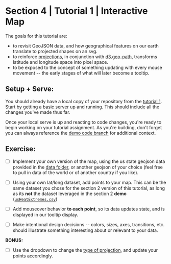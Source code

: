 # Section 4 | Tutorial 1 | Interactive Map

The goals for this tutorial are:

- to revisit GeoJSON data, and how geographical features on our earth translate to projected shapes on an svg.
- to reinforce [projections](https://github.com/d3/d3-geo#projections), in conjunction with [d3.geo-path](https://github.com/d3/d3-geo#geoPath), transforms latitude and longitude space into pixel space.
- to be exposed to the concept of something updating with every mouse movement -- the early stages of what will later become a tooltip.

## Setup + Serve:

You should already have a local copy of your repository from the [tutorial 1](../1_1_getting_started/README.md). Start by getting a [basic server](../1_1_getting_started/3_BASIC_SERVER.md) up and running. This should include all the changes you've made thus far.

Once your local serve is up and reacting to code changes, you're ready to begin working on your tutorial assignment.
As you're building, don't forget you can always reference the [demo code branch](https://github.com/racheldaniell/interactivedataviz/tree/demo) for additional context.

## Exercise:

- [ ] Implement your own version of the map, using the us state geojson data provided in the [data folder](../data/), or another geojson of your choice (feel free to pull in data of the world or of another country if you like).

- [ ] Using your own lat/long dataset, add points to your map. This can be the same dataset you chose for the section 2 version of this tutorial, as long as its **not** the dataset leveraged in the section 2 **demo** ([`usHeatExtremes.csv`](../data/usHeatExtremes.csv))

- [ ] Add mouseover behavior **to each point**, so its data updates state, and is displayed in our tooltip display.

- [ ] Make intentional design decisions -- colors, sizes, axes, transitions, etc. should illustrate something interesting about or relevant to your data.

**BONUS:**

- [ ] Use the dropdown to change the [type of projection](https://observablehq.com/@d3/projection-transitions), and update your points accordingly.

